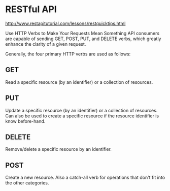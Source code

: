 # RESTful API


http://www.restapitutorial.com/lessons/restquicktips.html


Use HTTP Verbs to Make Your Requests Mean Something
API consumers are capable of sending GET, POST, PUT, and DELETE verbs, which greatly enhance the clarity of a given request.

Generally, the four primary HTTP verbs are used as follows:


## GET

Read a specific resource (by an identifier) or a collection of resources.

## PUT

Update a specific resource (by an identifier) or a collection of resources. Can also be used to create a specific resource if the resource identifier is know before-hand.

## DELETE

Remove/delete a specific resource by an identifier.

## POST

Create a new resource. Also a catch-all verb for operations that don't fit into the other categories.




















